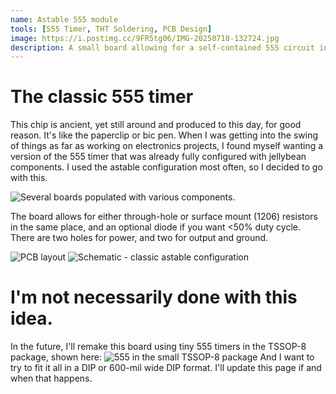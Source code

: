 ```yaml
---
name: Astable 555 module
tools: [555 Timer, THT Soldering, PCB Design]
image: https://i.postimg.cc/9FR5tg06/IMG-20250718-132724.jpg
description: A small board allowing for a self-contained 555 circuit in astable configuration.
---
```


# The classic 555 timer

This chip is ancient, yet still around and produced to this day, for good reason. It's like the paperclip or bic pen. When I was getting into the swing of things as far as working on electronics projects, I found myself wanting a version of the 555 timer that was already fully configured with jellybean components. I used the astable configuration most often, so I decided to go with this.

![Several boards populated with various components.](https://i.postimg.cc/9FR5tg06/IMG-20250718-132724.jpg)

The board allows for either through-hole or surface mount (1206) resistors in the same place, and an optional diode if you want <50% duty cycle. There are two holes for power, and two for output and ground.

![PCB layout](https://i.postimg.cc/63Wxr94c/555pcb.png)
![Schematic - classic astable configuration](https://i.postimg.cc/2y3pt2wB/555schem.png)

# I'm not necessarily done with this idea.

In the future, I'll remake this board using tiny 555 timers in the TSSOP-8 package, shown here:
![555 in the small TSSOP-8 package](https://i.postimg.cc/fLMQcYg1/555.png)
And I want to try to fit it all in a DIP or 600-mil wide DIP format. I'll update this page if and when that happens.